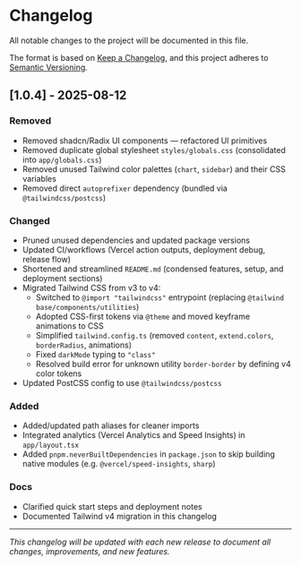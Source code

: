 # Changelog

All notable changes to the project will be documented in this file.

The format is based on [Keep a Changelog](https://keepachangelog.com/en/1.0.0/),
and this project adheres to [Semantic Versioning](https://semver.org/spec/v2.0.0.html).

## [1.0.4] - 2025-08-12
### Removed
- Removed shadcn/Radix UI components — refactored UI primitives
- Removed duplicate global stylesheet `styles/globals.css` (consolidated into `app/globals.css`)
- Removed unused Tailwind color palettes (`chart`, `sidebar`) and their CSS variables
- Removed direct `autoprefixer` dependency (bundled via `@tailwindcss/postcss`)

### Changed
- Pruned unused dependencies and updated package versions
- Updated CI/workflows (Vercel action outputs, deployment debug, release flow)
- Shortened and streamlined `README.md` (condensed features, setup, and deployment sections)
- Migrated Tailwind CSS from v3 to v4:
  - Switched to `@import "tailwindcss"` entrypoint (replacing `@tailwind base/components/utilities`)
  - Adopted CSS-first tokens via `@theme` and moved keyframe animations to CSS
  - Simplified `tailwind.config.ts` (removed `content`, `extend.colors`, `borderRadius`, animations)
  - Fixed `darkMode` typing to `"class"`
  - Resolved build error for unknown utility `border-border` by defining v4 color tokens
- Updated PostCSS config to use `@tailwindcss/postcss`

### Added
- Added/updated path aliases for cleaner imports
- Integrated analytics (Vercel Analytics and Speed Insights) in `app/layout.tsx`
- Added `pnpm.neverBuiltDependencies` in `package.json` to skip building native modules (e.g. `@vercel/speed-insights`, `sharp`)

### Docs
- Clarified quick start steps and deployment notes
- Documented Tailwind v4 migration in this changelog

---

_This changelog will be updated with each new release to document all changes, improvements, and new features._
